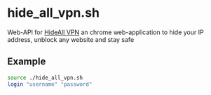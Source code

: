 # hide_all_vpn.sh
Web-API for [HideAll VPN](https://chrome.google.com/webstore/detail/hideall-vpn-fast-unlimite/amnoibeflfphhplmckdbiajkjaoomgnj) an chrome web-application to hide your IP address, unblock any website and stay safe

## Example
```bash
source ./hide_all_vpn.sh
login "username" "password"
```
